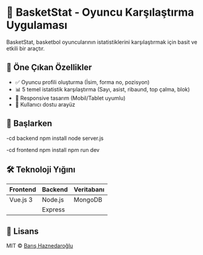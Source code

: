 
# 🏀 BasketStat - Oyuncu Karşılaştırma Uygulaması
BasketStat, basketbol oyuncularının istatistiklerini karşılaştırmak için basit ve etkili bir araçtır.

## 📌 Öne Çıkan Özellikler
- ✅ Oyuncu profili oluşturma (İsim, forma no, pozisyon)
- 📊 5 temel istatistik karşılaştırma (Sayı, asist, ribaund, top çalma, blok)
- 📱 Responsive tasarım (Mobil/Tablet uyumlu)
- 🎨 Kullanıcı dostu arayüz

## 🚀 Başlarken
-cd backend
npm install
node server.js

-cd frontend
npm install
npm run dev

## 🛠 Teknoloji Yığını
| Frontend       | Backend    | Veritabanı   |
|----------------|------------|-------------|
| Vue.js 3       | Node.js    | MongoDB     |
|                | Express    |             |

## 📜 Lisans
MIT © [Barış Haznedaroğlu](https://github.com/barishh21)
